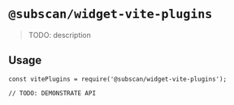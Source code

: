 # `@subscan/widget-vite-plugins`

> TODO: description

## Usage

```
const vitePlugins = require('@subscan/widget-vite-plugins');

// TODO: DEMONSTRATE API
```

